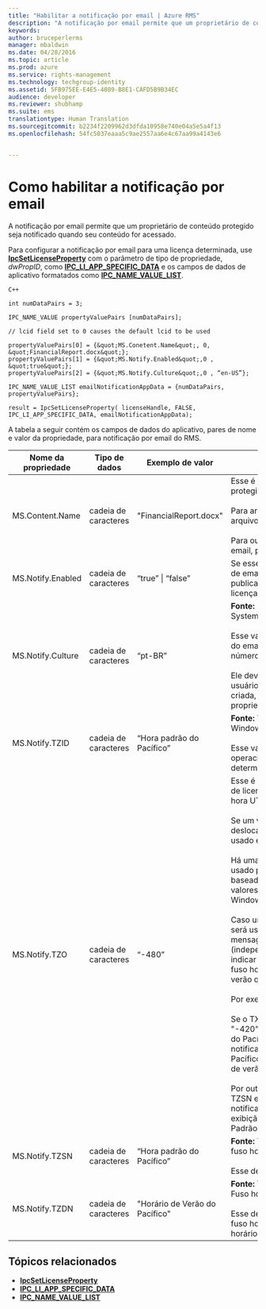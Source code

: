 ```yaml
---
title: "Habilitar a notificação por email | Azure RMS"
description: "A notificação por email permite que um proprietário de conteúdo protegido seja notificado quando seu conteúdo for acessado."
keywords: 
author: bruceperlerms
manager: mbaldwin
ms.date: 04/28/2016
ms.topic: article
ms.prod: azure
ms.service: rights-management
ms.technology: techgroup-identity
ms.assetid: 5FB975EE-E4E5-4089-B8E1-CAFD5B9B34EC
audience: developer
ms.reviewer: shubhamp
ms.suite: ems
translationtype: Human Translation
ms.sourcegitcommit: b2234f2209962d3dfda10958e740e04a5e5a4f13
ms.openlocfilehash: 54fc5037eaaa5c9ae2557aa6e4c67aa99a4143e6


---
```


# Como habilitar a notificação por email

A notificação por email permite que um proprietário de conteúdo protegido seja notificado quando seu conteúdo for acessado.

Para configurar a notificação por email para uma licença determinada, use [**IpcSetLicenseProperty**](/rights-management/sdk/2.1/api/win/functions#msipc_ipcsetlicenseproperty) com o parâmetro de tipo de propriedade, *dwPropID*, como [**IPC\_LI\_APP\_SPECIFIC\_DATA**](/rights-management/sdk/2.1/api/win/License%20property%20types#msipc_license_property_types_IPC_LI_APP_SPECIFIC_DATA) e os campos de dados de aplicativo formatados como [**IPC\_NAME\_VALUE\_LIST**](/rights-management/sdk/2.1/api/win/structures#msipc_ipc_name_value_list).

    C++

    int numDataPairs = 3;

    IPC_NAME_VALUE propertyValuePairs [numDataPairs];

    // lcid field set to 0 causes the default lcid to be used

    propertyValuePairs[0] = {&quot;MS.Conetent.Name&quot;, 0, &quot;FinancialReport.docx&quot;};
    propertyValuePairs[1] = {&quot;MS.Notify.Enabled&quot;,0 , &quot;true&quot;};
    propertyValuePairs[2] = {&quot;MS.Notify.Culture&quot;,0 , “en-US”};

    IPC_NAME_VALUE_LIST emailNotificationAppData = {numDataPairs, propertyValuePairs};

    result = IpcSetLicenseProperty( licenseHandle, FALSE, IPC_LI_APP_SPECIFIC_DATA, emailNotificationAppData);
        

A tabela a seguir contém os campos de dados do aplicativo, pares de nome e valor da propriedade, para notificação por email do RMS.


|Nome da propriedade | Tipo de dados | Exemplo de valor | Anotações |
|--------------|-----------|---------------|-------|
|MS.Content.Name|cadeia de caracteres|"FinancialReport.docx"|Esse é um identificador associado ao conteúdo protegido.<br><br> Para arquivos protegidos, esse valor deve ser o nome do arquivo sem qualquer informação de caminho.<br><br> Para outros tipos de conteúdo, como uma mensagem de email, pode ser o assunto do email ou pode estar vazio.|
|MS.Notify.Enabled|cadeia de caracteres|“true” &#124; “false”|Se esse valor for definido como "true", uma notificação de email será enviado ao proprietário da licença de publicação quando alguém tentar usá-la para obter uma licença de usuário final.|
|MS.Notify.Culture|cadeia de caracteres|“pt-BR”| **Fonte:** System.Globalization.CultureInfo.CurrentUICulture.Name <br><br>Esse valor é usado para determinar o idioma localizado do email de notificação, e a data/hora e a formatação de número que devem ser usadas na mensagem de email.<br><br>Ele deve ser definido com base nas configurações do usuário da máquina na qual a licença de publicação será criada, ou com base na cultura preferencial do proprietário da licença de publicação.|
|MS.Notify.TZID|cadeia de caracteres|“Hora padrão do Pacífico”|**Fonte:** TimeZoneInfo.Local.Id - ID do fuso horário do Windows.<br><br>Esse valor é o identificador de fuso horário do sistema operacional Microsoft Windows, descrevendo um determinado fuso horário e suas características.|
|MS.Notify.TZO|cadeia de caracteres|“-480”|Esse é o deslocamento de fuso horário do proprietário de licença de publicação em relação aos minutos da hora UTC.<br><br>Se um valor válido de TZID for fornecido, o deslocamento do fuso horário especificado por ele será usado e este valor será ignorado.<br><br>Há uma probabilidade muito grande de esse valor ser usado por plataformas de publicação que não são baseadas no Windows e que não têm acesso à lista de valores de ID de fuso horário do sistema operacional Windows.<br><br>Caso um valor de TZID não seja fornecido, esse valor será usado para calcular o deslocamento de tempo em mensagens de notificação, e o TZSN será usado (independentemente do valor de fuso horário) para indicar o nome do fuso horário. Isso resultará em um fuso horário fixo, sem uma atualização para o horário de verão quando for aplicável.<br><br>Por exemplo:<br><br>Se o TXID estiver em branco, e o TZ0 for definido como "-420", e o TZSN for definido como "Horário de Verão do Pacífico", todos os valores mostrados no email de notificação serão ajustados para "Horário de Verão do Pacífico" e exibidos dessa forma, mesmo se o horário de verão não estiver mais em vigor no momento.<br><br>Por outro lado, se um TZID for fornecido junto com o TZSN e o TZDN, as horas especificadas no email de notificação serão ajustadas e exibidas com base na exibição da data e hora no modo Horário de verão ou Padrão.|
|MS.Notify.TZSN|cadeia de caracteres|“Hora padrão do Pacífico”|**Fonte:** TimeZoneInfo.Local.StandardName - Nome do fuso horário padrão.<br><br>Esse deve ser o nome localizado do fuso horário padrão.|
|MS.Notify.TZDN|cadeia de caracteres|"Horário de Verão do Pacífico"|**Fonte:** TimeZoneInfo.Local.DaylightName - Nome do Fuso horário de verão.<br><br>Esse deve ser o nome localizado do horário de verão do fuso horário. Pode ser igual ao nome padrão, se o fuso horário não oferecer suporte ao horário de verão.|

## Tópicos relacionados

* [**IpcSetLicenseProperty**](/rights-management/sdk/2.1/api/win/functions#msipc_ipcsetlicenseproperty)
* [**IPC\_LI\_APP\_SPECIFIC\_DATA**](/rights-management/sdk/2.1/api/win/License%20property%20types#msipc_license_property_types_IPC_LI_APP_SPECIFIC_DATA)
* [**IPC\_NAME\_VALUE\_LIST**](/rights-management/sdk/2.1/api/win/structures#msipc_ipc_name_value_list)
 

 



<!--HONumber=Jun16_HO4-->


